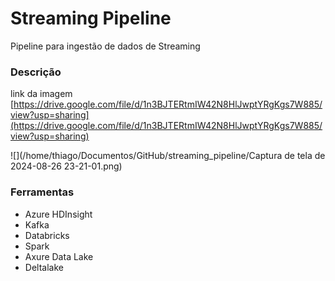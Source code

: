 # Streaming Pipeline
Pipeline para ingestão de dados de Streaming

### Descrição
link da imagem
[https://drive.google.com/file/d/1n3BJTERtmIW42N8HlJwptYRgKgs7W885/view?usp=sharing](https://drive.google.com/file/d/1n3BJTERtmIW42N8HlJwptYRgKgs7W885/view?usp=sharing)

![](/home/thiago/Documentos/GitHub/streaming_pipeline/Captura de tela de 2024-08-26 23-21-01.png)

### Ferramentas

- Azure HDInsight
- Kafka
- Databricks
- Spark
- Axure Data Lake
- Deltalake
